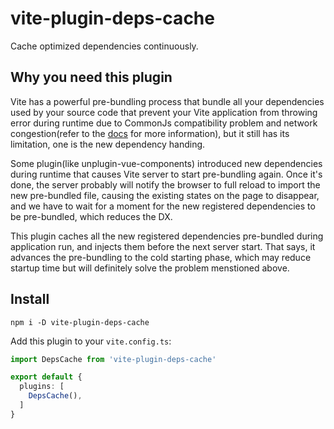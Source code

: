 # vite-plugin-deps-cache

Cache optimized dependencies continuously.

## Why you need this plugin

Vite has a powerful pre-bundling process that bundle all your dependencies used by your source code that prevent your Vite application from throwing error during runtime due to CommonJs compatibility problem and network congestion(refer to the [docs](https://vitejs.dev/guide/dep-pre-bundling.html) for more information), but it still has its limitation, one is the new dependency handing.

Some plugin(like unplugin-vue-components) introduced new dependencies during runtime that causes Vite server to start pre-bundling again. Once it's done, the server probably will notify the browser to full reload to import the new pre-bundled file, causing the existing states on the page to disappear, and we have to wait for a moment for the new registered dependencies to be pre-bundled, which reduces the DX.

This plugin caches all the new registered dependencies pre-bundled during application run, and injects them before the next server start. That says, it advances the pre-bundling to the cold starting phase, which may reduce startup time but will definitely solve the problem menstioned above.

## Install

```
npm i -D vite-plugin-deps-cache
```

Add this plugin to your `vite.config.ts`:

```ts
import DepsCache from 'vite-plugin-deps-cache'

export default {
  plugins: [
    DepsCache(),
  ]
}
```